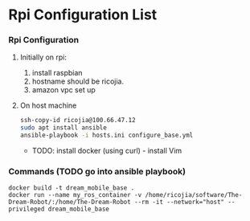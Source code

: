 # Rpi Configuration List


### Rpi Configuration
1. Initially on rpi:
    1. install raspbian
    2. hostname should be ricojia.
    3. amazon vpc set up

1. On host machine
    ```bash
    ssh-copy-id ricojia@100.66.47.12
    sudo apt install ansible 
    ansible-playbook -i hosts.ini configure_base.yml
    ```
    - TODO: install docker (using curl) - install Vim

### Commands (TODO go into ansible playbook)
```
docker build -t dream_mobile_base .
docker run --name my_ros_container -v /home/ricojia/software/The-Dream-Robot/:/home/The-Dream-Robot --rm -it --network="host" --privileged dream_mobile_base
```
